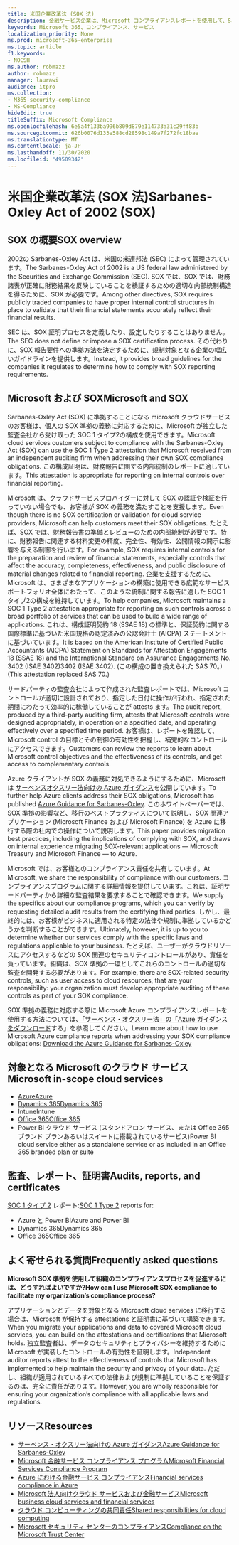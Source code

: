 ```yaml
---
title: 米国企業改革法 (SOX 法)
description: 金融サービス企業は、Microsoft コンプライアンスレポートを使用して、Sarbanes-Oxley 法に準拠することができます。
keywords: Microsoft 365、コンプライアンス、サービス
localization_priority: None
ms.prod: microsoft-365-enterprise
ms.topic: article
f1.keywords:
- NOCSH
ms.author: robmazz
author: robmazz
manager: laurawi
audience: itpro
ms.collection:
- M365-security-compliance
- MS-Compliance
hideEdit: true
titleSuffix: Microsoft Compliance
ms.openlocfilehash: 6e5a4f133ba996b809d879e114733a31c29ff83b
ms.sourcegitcommit: 626b0076d133e588cd28598c149a7f272fc18bae
ms.translationtype: MT
ms.contentlocale: ja-JP
ms.lasthandoff: 11/30/2020
ms.locfileid: "49509342"
---
```

# <a name="sarbanes-oxley-act-of-2002-sox"></a><span data-ttu-id="609a4-104">米国企業改革法 (SOX 法)</span><span class="sxs-lookup"><span data-stu-id="609a4-104">Sarbanes-Oxley Act of 2002 (SOX)</span></span>

## <a name="sox-overview"></a><span data-ttu-id="609a4-105">SOX の概要</span><span class="sxs-lookup"><span data-stu-id="609a4-105">SOX overview</span></span>

<span data-ttu-id="609a4-106">2002の Sarbanes-Oxley Act は、米国の米連邦法 (SEC) によって管理されています。</span><span class="sxs-lookup"><span data-stu-id="609a4-106">The Sarbanes-Oxley Act of 2002 is a US federal law administered by the Securities and Exchange Commission (SEC).</span></span> <span data-ttu-id="609a4-107">SOX では、SOX では、財務諸表が正確に財務結果を反映していることを検証するための適切な内部統制構造を得るために、SOX が必要です。</span><span class="sxs-lookup"><span data-stu-id="609a4-107">Among other directives, SOX requires publicly traded companies to have proper internal control structures in place to validate that their financial statements accurately reflect their financial results.</span></span>

<span data-ttu-id="609a4-108">SEC は、SOX 証明プロセスを定義したり、設定したりすることはありません。</span><span class="sxs-lookup"><span data-stu-id="609a4-108">The SEC does not define or impose a SOX certification process.</span></span> <span data-ttu-id="609a4-109">その代わりに、SOX 報告要件への準拠方法を決定するために、規制対象となる企業の幅広いガイドラインを提供します。</span><span class="sxs-lookup"><span data-stu-id="609a4-109">Instead, it provides broad guidelines for the companies it regulates to determine how to comply with SOX reporting requirements.</span></span>

## <a name="microsoft-and-sox"></a><span data-ttu-id="609a4-110">Microsoft および SOX</span><span class="sxs-lookup"><span data-stu-id="609a4-110">Microsoft and SOX</span></span>

<span data-ttu-id="609a4-111">Sarbanes-Oxley Act (SOX) に準拠することになる microsoft クラウドサービスのお客様は、個人の SOX 準拠の義務に対応するために、Microsoft が独立した監査会社から受け取った SOC 1 タイプ2の構成を使用できます。</span><span class="sxs-lookup"><span data-stu-id="609a4-111">Microsoft cloud services customers subject to compliance with the Sarbanes-Oxley Act (SOX) can use the SOC 1 Type 2 attestation that Microsoft received from an independent auditing firm when addressing their own SOX compliance obligations.</span></span> <span data-ttu-id="609a4-112">この構成証明は、財務報告に関する内部統制のレポートに適しています。</span><span class="sxs-lookup"><span data-stu-id="609a4-112">This attestation is appropriate for reporting on internal controls over financial reporting.</span></span>

<span data-ttu-id="609a4-113">Microsoft は、クラウドサービスプロバイダーに対して SOX の認証や検証を行っていない場合でも、お客様が SOX の義務を満たすことを支援します。</span><span class="sxs-lookup"><span data-stu-id="609a4-113">Even though there is no SOX certification or validation for cloud service providers, Microsoft can help customers meet their SOX obligations.</span></span> <span data-ttu-id="609a4-114">たとえば、SOX では、財務報告書の準備とレビューのための内部統制が必要です。特に、財務報告に関連する材料変更の精度、完全性、有効性、公開情報の開示に影響を与える制御を行います。</span><span class="sxs-lookup"><span data-stu-id="609a4-114">For example, SOX requires internal controls for the preparation and review of financial statements, especially controls that affect the accuracy, completeness, effectiveness, and public disclosure of material changes related to financial reporting.</span></span> <span data-ttu-id="609a4-115">企業を支援するために、Microsoft は、さまざまなアプリケーションの構築に使用できる広範なサービスポートフォリオ全体にわたって、このような統制に関する報告に適した SOC 1 タイプ2の構成を維持しています。</span><span class="sxs-lookup"><span data-stu-id="609a4-115">To help companies, Microsoft maintains a SOC 1 Type 2 attestation appropriate for reporting on such controls across a broad portfolio of services that can be used to build a wide range of applications.</span></span> <span data-ttu-id="609a4-116">これは、構成証明契約 18 (SSAE 18) の標準と、保証契約に関する国際標準に基づいた米国規格の認定済みの公認会計士 (AICPA) ステートメントに基づいています。</span><span class="sxs-lookup"><span data-stu-id="609a4-116">It is based on the American Institute of Certified Public Accountants (AICPA) Statement on Standards for Attestation Engagements 18 (SSAE 18) and the International Standard on Assurance Engagements No.</span></span> <span data-ttu-id="609a4-117">3402 (ISAE 3402)</span><span class="sxs-lookup"><span data-stu-id="609a4-117">3402 (ISAE 3402).</span></span> <span data-ttu-id="609a4-118">(この構成の置き換えられた SAS 70。)</span><span class="sxs-lookup"><span data-stu-id="609a4-118">(This attestation replaced SAS 70.)</span></span>

<span data-ttu-id="609a4-119">サードパーティの監査会社によって作成された監査レポートでは、Microsoft コントロールが適切に設計されており、指定した日付に操作が行われ、指定された期間にわたって効率的に稼働していることが attests ます。</span><span class="sxs-lookup"><span data-stu-id="609a4-119">The audit report, produced by a third-party auditing firm, attests that Microsoft controls were designed appropriately, in operation on a specified date, and operating effectively over a specified time period.</span></span> <span data-ttu-id="609a4-120">お客様は、レポートを確認して、Microsoft control の目標とその制御の有効性を把握し、補完的なコントロールにアクセスできます。</span><span class="sxs-lookup"><span data-stu-id="609a4-120">Customers can review the reports to learn about Microsoft control objectives and the effectiveness of its controls, and get access to complementary controls.</span></span>

<span data-ttu-id="609a4-121">Azure クライアントが SOX の義務に対処できるようにするために、Microsoft は [サーベンスオクスリー法向けの Azure ガイダンス](https://aka.ms/Azure-SOX-Guide)を公開しています。</span><span class="sxs-lookup"><span data-stu-id="609a4-121">To further help Azure clients address their SOX obligations, Microsoft has published [Azure Guidance for Sarbanes-Oxley](https://aka.ms/Azure-SOX-Guide).</span></span> <span data-ttu-id="609a4-122">このホワイトペーパーでは、SOX 準拠の影響など、移行のベストプラクティスについて説明し、SOX 関連アプリケーション (Microsoft Finance および Microsoft Finance) を Azure に移行する際の社内での操作について説明します。</span><span class="sxs-lookup"><span data-stu-id="609a4-122">This paper provides migration best practices, including the implications of complying with SOX, and draws on internal experience migrating SOX-relevant applications — Microsoft Treasury and Microsoft Finance — to Azure.</span></span>

<span data-ttu-id="609a4-123">Microsoft では、お客様とのコンプライアンス責任を共有しています。</span><span class="sxs-lookup"><span data-stu-id="609a4-123">At Microsoft, we share the responsibility of compliance with our customers.</span></span> <span data-ttu-id="609a4-124">コンプライアンスプログラムに関する詳細情報を提供しています。これは、証明サードパーティから詳細な監査結果を要求することで確認できます。</span><span class="sxs-lookup"><span data-stu-id="609a4-124">We supply the specifics about our compliance programs, which you can verify by requesting detailed audit results from the certifying third parties.</span></span> <span data-ttu-id="609a4-125">しかし、最終的には、お客様がビジネスに適用される特定の法律や規制に準拠しているかどうかを判断することができます。</span><span class="sxs-lookup"><span data-stu-id="609a4-125">Ultimately, however, it is up to you to determine whether our services comply with the specific laws and regulations applicable to your business.</span></span> <span data-ttu-id="609a4-126">たとえば、ユーザーがクラウドリソースにアクセスするなどの SOX 関連のセキュリティコントロールがあり、責任を負っています。組織は、SOX 準拠の一環としてこれらのコントロールの適切な監査を開発する必要があります。</span><span class="sxs-lookup"><span data-stu-id="609a4-126">For example, there are SOX-related security controls, such as user access to cloud resources, that are your responsibility: your organization must develop appropriate auditing of these controls as part of your SOX compliance.</span></span>

<span data-ttu-id="609a4-127">SOX 準拠の義務に対応する際に Microsoft Azure コンプライアンスレポートを使用する方法については[、「サーベンス・オクスリー法」の「Azure ガイダンスをダウンロード](https://aka.ms/Azure-SOX-Guide)する」を参照してください。</span><span class="sxs-lookup"><span data-stu-id="609a4-127">Learn more about how to use Microsoft Azure compliance reports when addressing your SOX compliance obligations: [Download the Azure Guidance for Sarbanes-Oxley](https://aka.ms/Azure-SOX-Guide)</span></span>

## <a name="microsoft-in-scope-cloud-services"></a><span data-ttu-id="609a4-128">対象となる Microsoft のクラウド サービス</span><span class="sxs-lookup"><span data-stu-id="609a4-128">Microsoft in-scope cloud services</span></span>

- [<span data-ttu-id="609a4-129">Azure</span><span class="sxs-lookup"><span data-stu-id="609a4-129">Azure</span></span>](https://aka.ms/AzureCompliance)
- [<span data-ttu-id="609a4-130">Dynamics 365</span><span class="sxs-lookup"><span data-stu-id="609a4-130">Dynamics 365</span></span>](https://aka.ms/d365-compliance-list)
- <span data-ttu-id="609a4-131">Intune</span><span class="sxs-lookup"><span data-stu-id="609a4-131">Intune</span></span>
- [<span data-ttu-id="609a4-132">Office 365</span><span class="sxs-lookup"><span data-stu-id="609a4-132">Office 365</span></span>](https://go.microsoft.com/fwlink/p/?LinkID=2077751)
- <span data-ttu-id="609a4-133">Power BI クラウド サービス (スタンドアロン サービス、または Office 365 ブランド プランあるいはスイートに搭載されているサービス)</span><span class="sxs-lookup"><span data-stu-id="609a4-133">Power BI cloud service either as a standalone service or as included in an Office 365 branded plan or suite</span></span>

## <a name="audits-reports-and-certificates"></a><span data-ttu-id="609a4-134">監査、レポート、証明書</span><span class="sxs-lookup"><span data-stu-id="609a4-134">Audits, reports, and certificates</span></span>

<span data-ttu-id="609a4-135">[SOC 1 タイプ 2](offering-SOC.md) レポート:</span><span class="sxs-lookup"><span data-stu-id="609a4-135">[SOC 1 Type 2](offering-SOC.md) reports for:</span></span>

- <span data-ttu-id="609a4-136">Azure と Power BI</span><span class="sxs-lookup"><span data-stu-id="609a4-136">Azure and Power BI</span></span>
- <span data-ttu-id="609a4-137">Dynamics 365</span><span class="sxs-lookup"><span data-stu-id="609a4-137">Dynamics 365</span></span>
- <span data-ttu-id="609a4-138">Office 365</span><span class="sxs-lookup"><span data-stu-id="609a4-138">Office 365</span></span>

## <a name="frequently-asked-questions"></a><span data-ttu-id="609a4-139">よく寄せられる質問</span><span class="sxs-lookup"><span data-stu-id="609a4-139">Frequently asked questions</span></span>

<span data-ttu-id="609a4-140">**Microsoft SOX 準拠を使用して組織のコンプライアンスプロセスを促進するには、どうすればよいですか?**</span><span class="sxs-lookup"><span data-stu-id="609a4-140">**How can I use Microsoft SOX compliance to facilitate my organization’s compliance process?**</span></span>

<span data-ttu-id="609a4-141">アプリケーションとデータを対象となる Microsoft cloud services に移行する場合は、Microsoft が保持する attestations と証明書に基づいて構築できます。</span><span class="sxs-lookup"><span data-stu-id="609a4-141">When you migrate your applications and data to covered Microsoft cloud services, you can build on the attestations and certifications that Microsoft holds.</span></span> <span data-ttu-id="609a4-142">独立監査者は、データのセキュリティとプライバシーを維持するために Microsoft が実装したコントロールの有効性を証明します。</span><span class="sxs-lookup"><span data-stu-id="609a4-142">Independent auditor reports attest to the effectiveness of controls that Microsoft has implemented to help maintain the security and privacy of your data.</span></span> <span data-ttu-id="609a4-143">ただし、組織が適用されているすべての法律および規制に準拠していることを保証するのは、完全に責任があります。</span><span class="sxs-lookup"><span data-stu-id="609a4-143">However, you are wholly responsible for ensuring your organization’s compliance with all applicable laws and regulations.</span></span>

## <a name="resources"></a><span data-ttu-id="609a4-144">リソース</span><span class="sxs-lookup"><span data-stu-id="609a4-144">Resources</span></span>

- [<span data-ttu-id="609a4-145">サーベンス・オクスリー法向けの Azure ガイダンス</span><span class="sxs-lookup"><span data-stu-id="609a4-145">Azure Guidance for Sarbanes-Oxley</span></span>](https://aka.ms/Azure-SOX-Guide)
- [<span data-ttu-id="609a4-146">Microsoft 金融サービス コンプライアンス プログラム</span><span class="sxs-lookup"><span data-stu-id="609a4-146">Microsoft Financial Services Compliance Program</span></span>](https://www.microsoft.com/download/details.aspx?id=55332)
- [<span data-ttu-id="609a4-147">Azure における金融サービス コンプライアンス</span><span class="sxs-lookup"><span data-stu-id="609a4-147">Financial services compliance in Azure</span></span>](https://azure.microsoft.com/resources/videos/azurecon-2015-financial-services-compliance-in-azure/)
- [<span data-ttu-id="609a4-148">Microsoft 法人向けクラウド サービスおよび金融サービス</span><span class="sxs-lookup"><span data-stu-id="609a4-148">Microsoft business cloud services and financial services</span></span>](https://www.microsoft.com/trustcenter/cloudservices/financialservices)
- [<span data-ttu-id="609a4-149">クラウド コンピューティングの共同責任</span><span class="sxs-lookup"><span data-stu-id="609a4-149">Shared responsibilities for cloud computing</span></span>](https://aka.ms/sharedresponsibility)
- [<span data-ttu-id="609a4-150">Microsoft セキュリティ センターのコンプライアンス</span><span class="sxs-lookup"><span data-stu-id="609a4-150">Compliance on the Microsoft Trust Center</span></span>](https://www.microsoft.com/trust-center/compliance/compliance-overview)
